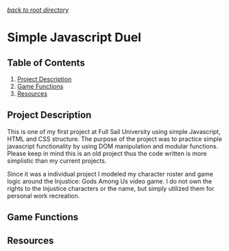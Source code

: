 *[back to root directory](../../../)*

# Simple Javascript Duel

## Table of Contents

1. [Project Description](#projectdesc)
2. [Game Functions](#functions)
3. [Resources](#resources)

<a name="projectdesc"></a>
## Project Description

This is one of my first project at Full Sail University using simple Javascript, HTML and CSS structure. The purpose of the project was to practice simple javascript functionality by using DOM manipulation and modular functions. Please keep in mind this is an old project thus the code written is more simplistic than my current projects.

Since it was a individual project I modeled my character roster and game logic around the Injustice: Gods Among Us video game. I do not own the rights to the Injustice characters or the name, but simply utilized them for personal work recreation.

<a name="functions"></a>
## Game Functions

<a name="resources"></a>
## Resources
